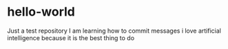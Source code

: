 # hello-world
Just a test repository
I am learning how to commit messages 
i love artificial intelligence because it is the best thing to do
